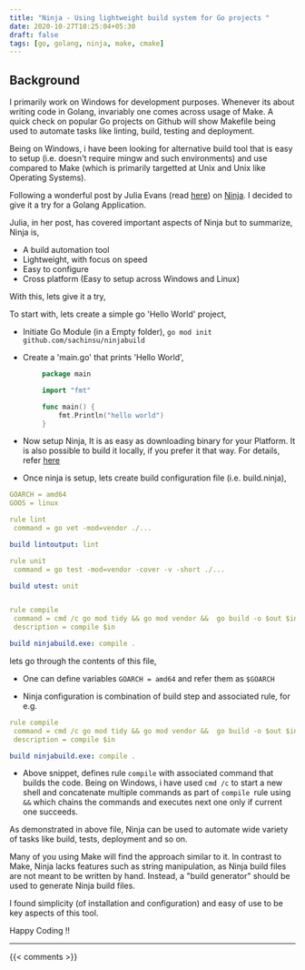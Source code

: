```yaml
---
title: "Ninja - Using lightweight build system for Go projects "
date: 2020-10-27T10:25:04+05:30
draft: false
tags: [go, golang, ninja, make, cmake]
---
```


## Background

I primarily work on Windows for development purposes. Whenever its about writing code in Golang, invariably one comes across usage of Make. A quick check on popular Go projects on Github will show Makefile being used to automate tasks like linting, build, testing and deployment.  

Being on Windows, i have been looking for alternative build tool that is easy to setup (i.e. doesn't require mingw and such environments) and use compared to Make (which is primarily targetted at Unix and Unix like Operating Systems).

Following a wonderful post by Julia Evans (read [here](https://jvns.ca/blog/2020/10/26/ninja--a-simple-way-to-do-builds/)) on [Ninja](https://ninja-build.org). I decided to give it a try for a Golang Application.

Julia, in her post, has covered important aspects of Ninja but to summarize, Ninja is,

- A build automation tool
- Lightweight, with focus on speed 
- Easy to configure
- Cross platform (Easy to setup across Windows and Linux)

With this, lets give it a try,

To start with, lets create a simple go 'Hello World' project, 

- Initiate Go Module (in a Empty folder), `go mod init github.com/sachinsu/ninjabuild`

- Create a 'main.go' that prints 'Hello World',

```go
        package main

        import "fmt"

        func main() {
            fmt.Println("hello world")
        }
```

- Now setup Ninja, It is as easy as downloading binary for your Platform. It is also possible to build it locally, if you prefer it that way. For details, refer [here](https://ninja-build.org/)

- Once ninja is setup, lets create build configuration file (i.e. build.ninja),

```YAML
GOARCH = amd64
GOOS = linux

rule lint
 command = go vet -mod=vendor ./...

build lintoutput: lint 

rule unit
 command = go test -mod=vendor -cover -v -short ./...

build utest: unit 


rule compile
 command = cmd /c go mod tidy && go mod vendor &&  go build -o $out $in  && echo "build done."
 description = compile $in

build ninjabuild.exe: compile .
```

lets go through the contents of this file, 

- One can define variables ```GOARCH = amd64``` and refer them as ```$GOARCH```

- Ninja configuration is combination of build step and associated rule, for e.g.

```YAML
rule compile
 command = cmd /c go mod tidy && go mod vendor &&  go build -o $out $in  && echo "build done."
 description = compile $in

build ninjabuild.exe: compile .
```

- Above snippet, defines rule ```compile``` with associated command that builds the code. Being on Windows, i have used ```cmd /c``` to start a new shell and concatenate multiple commands as part of ```compile ```rule using ```&&``` which chains the commands and executes next one only if current one succeeds.

As demonstrated in above file, Ninja can be used to automate wide variety of tasks like build, tests, deployment and so on. 

Many of you using Make will find the approach similar to it. In contrast to Make, Ninja lacks features such as string manipulation, as Ninja build files are not meant to be written by hand. Instead, a "build generator" should be used to generate Ninja build files.  

 I found simplicity (of installation and configuration) and easy of use to be  key aspects of this tool.

Happy Coding !!

---

{{< comments >}}